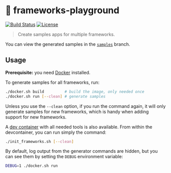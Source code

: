 # 🛝 frameworks-playground

[![Build Status](https://github.com/sinedied/frameworks-playground/workflows/build/badge.svg)](https://github.com/sinedied/frameworks-playground/actions)
[![License](https://img.shields.io/badge/license-MIT-blue.svg)](LICENSE)

> Create samples apps for multiple frameworks.

You can view the generated samples in the [`samples`](https://github.com/sinedied/frameworks-playground/tree/samples/) branch.

## Usage

**Prerequisite:** you need [Docker](https://www.docker.com/products/docker-desktop/) installed.

To generate samples for all frameworks, run:
```bash
./docker.sh build         # build the image, only needed once
./docker.sh run [--clean] # generate samples
```

Unless you use the `--clean` option, if you run the command again, it will only generate samples for new frameworks, which is handy when adding support for new frameworks.

A [dev container](https://code.visualstudio.com/docs/remote/containers?WT.mc_id=javascript-0000-yolasors) with all needed tools is also available.
From within the devcontainer, you can run simply the command:
```bash
./init_frameworks.sh [--clean]
```

By default, log output from the generator commands are hidden, but you can see them by setting the `DEBUG` environment variable:
```bash
DEBUG=1 ./docker.sh run
```